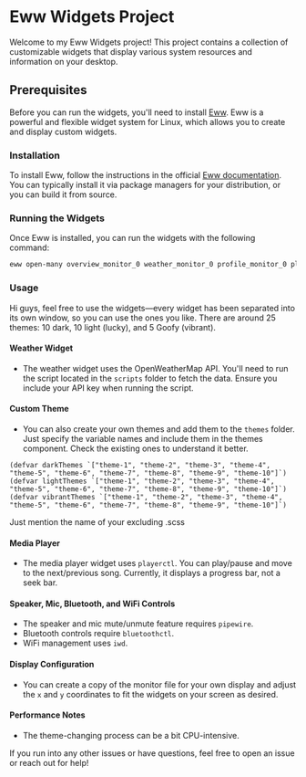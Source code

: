 # Eww Widgets Project

Welcome to my Eww Widgets project! This project contains a collection of customizable widgets that display various system resources and information on your desktop.

## Prerequisites

Before you can run the widgets, you'll need to install [Eww](https://elkowar.github.io/eww/). Eww is a powerful and flexible widget system for Linux, which allows you to create and display custom widgets.

### Installation

To install Eww, follow the instructions in the official [Eww documentation](https://elkowar.github.io/eww/). You can typically install it via package managers for your distribution, or you can build it from source.

### Running the Widgets

Once Eww is installed, you can run the widgets with the following command:

```bash
eww open-many overview_monitor_0 weather_monitor_0 profile_monitor_0 player_monitor_0 theme_monitor_0 privacy_monitor_0 motto_monitor_0 gallery_monitor_0 github_monitor_0 apps_monitor_0 --arg theme_monitor_0:currentLightTheme=0 --arg theme_monitor_0:currentDarkTheme=0 --arg theme_monitor_0:currentVibrantTheme=0
```


### Usage

Hi guys, feel free to use the widgets—every widget has been separated into its own window, so you can use the ones you like. There are around 25 themes: 10 dark, 10 light (lucky), and 5 Goofy (vibrant).

#### Weather Widget

- The weather widget uses the OpenWeatherMap API. You'll need to run the script located in the `scripts` folder to fetch the data. Ensure you include your API key when running the script.

#### Custom Theme
- You can also create your own themes and add them to the `themes` folder. Just specify the variable names and include them in the themes component. Check the existing ones to understand it better. 

```
(defvar darkThemes `["theme-1", "theme-2", "theme-3", "theme-4", "theme-5", "theme-6", "theme-7", "theme-8", "theme-9", "theme-10"]`) 
(defvar lightThemes `["theme-1", "theme-2", "theme-3", "theme-4", "theme-5", "theme-6", "theme-7", "theme-8", "theme-9", "theme-10"]`)
(defvar vibrantThemes `["theme-1", "theme-2", "theme-3", "theme-4", "theme-5", "theme-6", "theme-7", "theme-8", "theme-9", "theme-10"]`)
```

Just mention the name of your excluding .scss

#### Media Player

- The media player widget uses `playerctl`. You can play/pause and move to the next/previous song. Currently, it displays a progress bar, not a seek bar.

#### Speaker, Mic, Bluetooth, and WiFi Controls

- The speaker and mic mute/unmute feature requires `pipewire`.
- Bluetooth controls require `bluetoothctl`.
- WiFi management uses `iwd`.

#### Display Configuration

- You can create a copy of the monitor file for your own display and adjust the `x` and `y` coordinates to fit the widgets on your screen as desired.

#### Performance Notes

- The theme-changing process can be a bit CPU-intensive.

If you run into any other issues or have questions, feel free to open an issue or reach out for help!